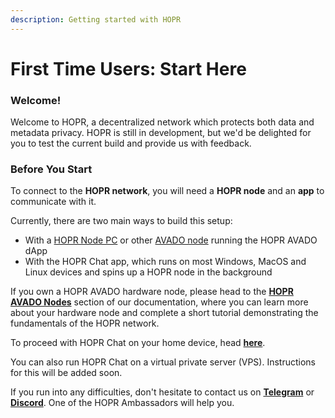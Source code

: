 ```yaml
---
description: Getting started with HOPR
---
```


# First Time Users: Start Here

### Welcome!

Welcome to HOPR, a decentralized network which protects both data and metadata privacy. HOPR is still in development, but we'd be delighted for you to test the current build and provide us with feedback.

### Before You Start

To connect to the **HOPR network**, you will need a **HOPR node** and an **app** to communicate with it.  
  
Currently, there are two main ways to build this setup:

* With a [HOPR Node PC](https://hoprnet.org/node) or other [AVADO node](https://ava.do/) running the HOPR AVADO dApp
* With the HOPR Chat app, which runs on most Windows, MacOS and Linux devices and spins up a HOPR node in the background

If you own a HOPR AVADO hardware node, please head to the [**HOPR AVADO Nodes**](hopr-avado-node-tutorial/setting-up-your-avado-node.md) section of our documentation, where you can learn more about your hardware node and complete a short tutorial demonstrating the fundamentals of the HOPR network.  
  
To proceed with HOPR Chat on your home device, head [**here**](hopr-chat-tutorial/quickstart.md).  
  
You can also run HOPR Chat on a virtual private server \(VPS\). Instructions for this will be added soon.

If you run into any difficulties, don't hesitate to contact us on [**Telegram**](https://t.me/hoprnet) or [**Discord**](https://discord.com/invite/dEAWC4G). One of the HOPR Ambassadors will help you.  
  
  


